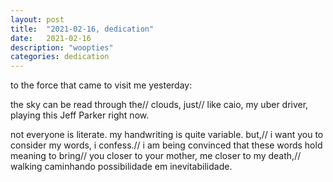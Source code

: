 ```yaml
---
layout: post
title:  "2021-02-16, dedication"
date:   2021-02-16
description: "woopties"
categories: dedication
---
```

to the force that came to visit me yesterday:

the sky can be read through the//
  clouds, just//
like caio, my uber driver, playing this Jeff Parker right now.
  
not everyone is literate. my handwriting is quite variable. but,//
i want you to consider my words, i confess.//
i am being convinced that these words hold meaning to bring//
you closer to your mother, me closer to my death,//
walking caminhando possibilidade em inevitabilidade.
